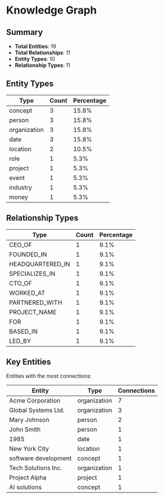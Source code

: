 # Knowledge Graph

## Summary

- **Total Entities**: 19
- **Total Relationships**: 11
- **Entity Types**: 10
- **Relationship Types**: 11

## Entity Types

| Type | Count | Percentage |
|------|-------|------------|
| concept | 3 | 15.8% |
| person | 3 | 15.8% |
| organization | 3 | 15.8% |
| date | 3 | 15.8% |
| location | 2 | 10.5% |
| role | 1 | 5.3% |
| project | 1 | 5.3% |
| event | 1 | 5.3% |
| industry | 1 | 5.3% |
| money | 1 | 5.3% |

## Relationship Types

| Type | Count | Percentage |
|------|-------|------------|
| CEO_OF | 1 | 9.1% |
| FOUNDED_IN | 1 | 9.1% |
| HEADQUARTERED_IN | 1 | 9.1% |
| SPECIALIZES_IN | 1 | 9.1% |
| CTO_OF | 1 | 9.1% |
| WORKED_AT | 1 | 9.1% |
| PARTNERED_WITH | 1 | 9.1% |
| PROJECT_NAME | 1 | 9.1% |
| FOR | 1 | 9.1% |
| BASED_IN | 1 | 9.1% |
| LED_BY | 1 | 9.1% |

## Key Entities

Entities with the most connections:

| Entity | Type | Connections |
|--------|------|-------------|
| Acme Corporation | organization | 7 |
| Global Systems Ltd. | organization | 3 |
| Mary Johnson | person | 2 |
| John Smith | person | 1 |
| 1985 | date | 1 |
| New York City | location | 1 |
| software development | concept | 1 |
| Tech Solutions Inc. | organization | 1 |
| Project Alpha | project | 1 |
| AI solutions | concept | 1 |

